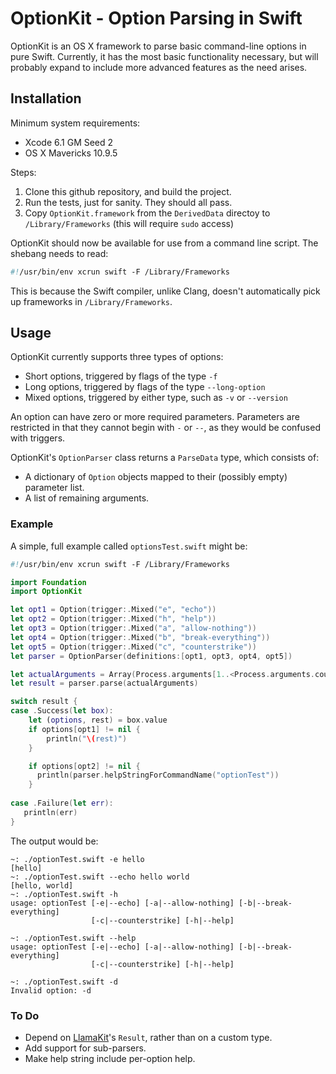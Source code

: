 OptionKit - Option Parsing in Swift
=========

OptionKit is an OS X framework to parse basic command-line options in pure Swift. Currently,
it has the most basic functionality necessary, but will probably expand to include more
advanced features as the need arises.

## Installation

Minimum system requirements:

* Xcode 6.1 GM Seed 2
* OS X Mavericks 10.9.5

Steps:

1. Clone this github repository, and build the project.
1. Run the tests, just for sanity. They should all pass.
1. Copy `OptionKit.framework` from the `DerivedData` directoy to `/Library/Frameworks`
  (this will require `sudo` access)

OptionKit should now be available for use from a command line script. The shebang needs
to read:

```swift
#!/usr/bin/env xcrun swift -F /Library/Frameworks
```
This is because the Swift compiler, unlike Clang, doesn't automatically pick up frameworks in
`/Library/Frameworks`.

## Usage

OptionKit currently supports three types of options:

* Short options, triggered by flags of the type `-f`
* Long options, triggered by flags of the type `--long-option`
* Mixed options, triggered by either type, such as `-v` or `--version`

An option can have zero or more required parameters. Parameters are restricted
in that they cannot begin with `-` or `--`, as they would be confused with triggers.

OptionKit's `OptionParser` class returns a `ParseData` type, which consists of:

* A dictionary of `Option` objects mapped to their (possibly empty) parameter list.
* A list of remaining arguments.

### Example

A simple, full example called `optionsTest.swift` might be:

```swift
#!/usr/bin/env xcrun swift -F /Library/Frameworks

import Foundation
import OptionKit

let opt1 = Option(trigger:.Mixed("e", "echo"))
let opt2 = Option(trigger:.Mixed("h", "help"))
let opt3 = Option(trigger:.Mixed("a", "allow-nothing"))
let opt4 = Option(trigger:.Mixed("b", "break-everything"))
let opt5 = Option(trigger:.Mixed("c", "counterstrike"))
let parser = OptionParser(definitions:[opt1, opt3, opt4, opt5])

let actualArguments = Array(Process.arguments[1..<Process.arguments.count])
let result = parser.parse(actualArguments)

switch result {
case .Success(let box):
    let (options, rest) = box.value
    if options[opt1] != nil {
        println("\(rest)")
    }

    if options[opt2] != nil {
      println(parser.helpStringForCommandName("optionTest"))
    }
    
case .Failure(let err):
   println(err)
}
```

The output would be:

```
~: ./optionTest.swift -e hello
[hello]
~: ./optionTest.swift --echo hello world
[hello, world]
~: ./optionTest.swift -h
usage: optionTest [-e|--echo] [-a|--allow-nothing] [-b|--break-everything]
                  [-c|--counterstrike] [-h|--help]

~: ./optionTest.swift --help
usage: optionTest [-e|--echo] [-a|--allow-nothing] [-b|--break-everything]
                  [-c|--counterstrike] [-h|--help]

~: ./optionTest.swift -d
Invalid option: -d
```

### To Do

* Depend on [LlamaKit][]'s `Result`, rather than on a custom type.
* Add support for sub-parsers.
* Make help string include per-option help.

[LlamaKit]:https://github.com/LlamaKit/LlamaKit
